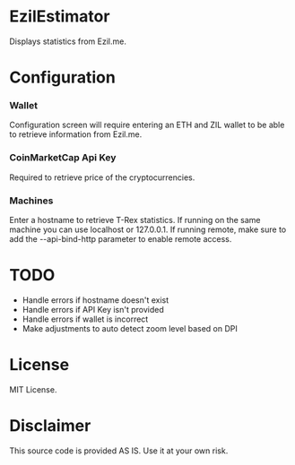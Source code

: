 # EzilEstimator
Displays statistics from Ezil.me.

# Configuration
### Wallet
Configuration screen will require entering an ETH and ZIL wallet to be able to retrieve information from Ezil.me.

### CoinMarketCap Api Key
Required to retrieve price of the cryptocurrencies.

### Machines
Enter a hostname to retrieve T-Rex statistics. If running on the same machine you can use localhost or 127.0.0.1. If running remote, make sure to add the --api-bind-http parameter to enable remote access.

# TODO
* Handle errors if hostname doesn't exist
* Handle errors if API Key isn't provided
* Handle errors if wallet is incorrect
* Make adjustments to auto detect zoom level based on DPI

# License
MIT License. 

# Disclaimer
This source code is provided AS IS. Use it at your own risk. 
